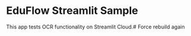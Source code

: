 # EduFlow Streamlit Sample
This app tests OCR functionality on Streamlit Cloud.# Force rebuild again

